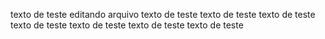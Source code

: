 texto de teste
editando arquivo
texto de teste
texto de teste
texto de teste
texto de teste
texto de teste
texto de teste
texto de teste

